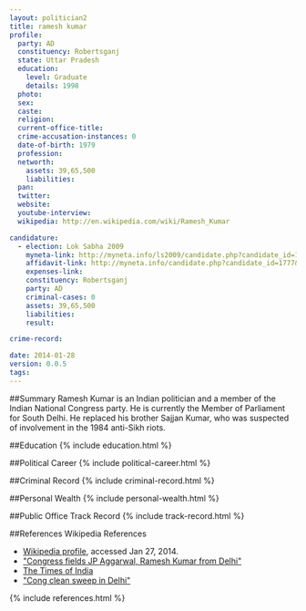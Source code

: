 ```yaml
---
layout: politician2
title: ramesh kumar
profile: 
  party: AD
  constituency: Robertsganj
  state: Uttar Pradesh
  education: 
    level: Graduate
    details: 1998
  photo: 
  sex: 
  caste: 
  religion: 
  current-office-title: 
  crime-accusation-instances: 0
  date-of-birth: 1979
  profession: 
  networth: 
    assets: 39,65,500
    liabilities: 
  pan: 
  twitter: 
  website: 
  youtube-interview: 
  wikipedia: http://en.wikipedia.com/wiki/Ramesh_Kumar

candidature: 
  - election: Lok Sabha 2009
    myneta-link: http://myneta.info/ls2009/candidate.php?candidate_id=1777
    affidavit-link: http://myneta.info/candidate.php?candidate_id=1777&scan=original
    expenses-link: 
    constituency: Robertsganj 
    party: AD
    criminal-cases: 0
    assets: 39,65,500
    liabilities: 
    result:  

crime-record: 

date: 2014-01-28
version: 0.0.5
tags: 
---
```

##Summary
Ramesh Kumar is an Indian politician and a member of the Indian National Congress party. He is currently the Member of Parliament for South Delhi. He replaced his brother Sajjan Kumar, who was suspected of involvement in the 1984 anti-Sikh riots.


##Education
{% include education.html %}


##Political Career
{% include political-career.html %}


##Criminal Record
{% include criminal-record.html %}


##Personal Wealth
{% include personal-wealth.html %}


##Public Office Track Record
{% include track-record.html %}


##References
Wikipedia References
- [Wikipedia profile]({{page.profile.wikipedia}}), accessed Jan 27, 2014.
- ["Congress fields JP Aggarwal, Ramesh Kumar from Delhi"][wiki1]
- [The Times of India][wiki2]
- ["Cong clean sweep in Delhi"][wiki3]

[wiki1]: http://timesofindia.indiatimes.com/news/india/Congress-fields-JP-Aggarwal-Ramesh-Kumar-from-Delhi/articleshow/4413593.cms
[wiki2]: /wiki/The_Times_of_India
[wiki3]: http://www.tribuneindia.com/2009/20090517/main4.htm


{% include references.html %}